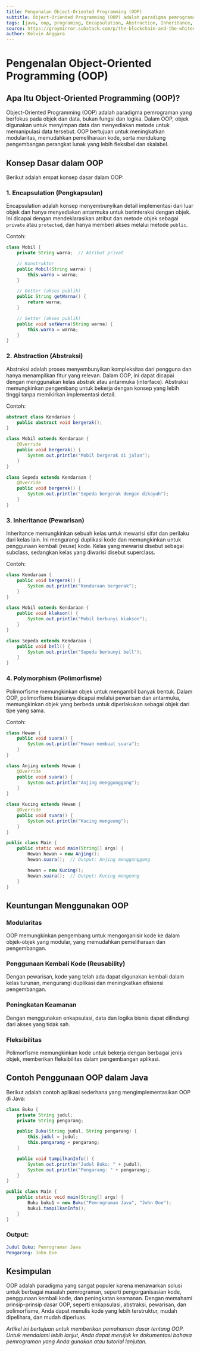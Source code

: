 ```yaml
---
title: Pengenalan Object-Oriented Programming (OOP)
subtitle: Object-Oriented Programming (OOP) adalah paradigma pemrograman yang berfokus pada objek dan data, bukan fungsi dan logika
tags: [java, oop, programing, Encapsulation, Abstraction, Inheritance, Polymorphism]
source: https://graymirror.substack.com/p/the-blockchain-and-the-whitechain
author: Kelvin Anggara
---
```


# Pengenalan Object-Oriented Programming (OOP)

## Apa Itu Object-Oriented Programming (OOP)?

Object-Oriented Programming (OOP) adalah paradigma pemrograman yang berfokus pada objek dan data, bukan fungsi dan logika. Dalam OOP, objek digunakan untuk menyimpan data dan menyediakan metode untuk memanipulasi data tersebut. OOP bertujuan untuk meningkatkan modularitas, memudahkan pemeliharaan kode, serta mendukung pengembangan perangkat lunak yang lebih fleksibel dan skalabel.

## Konsep Dasar dalam OOP

Berikut adalah empat konsep dasar dalam OOP:

### **1. Encapsulation (Pengkapsulan)**

Encapsulation adalah konsep menyembunyikan detail implementasi dari luar objek dan hanya menyediakan antarmuka untuk berinteraksi dengan objek. Ini dicapai dengan mendeklarasikan atribut dan metode objek sebagai `private` atau `protected`, dan hanya memberi akses melalui metode `public`.

Contoh:

```java
class Mobil {
    private String warna;  // Atribut privat

    // Konstruktor
    public Mobil(String warna) {
        this.warna = warna;
    }

    // Getter (akses publik)
    public String getWarna() {
        return warna;
    }

    // Setter (akses publik)
    public void setWarna(String warna) {
        this.warna = warna;
    }
}
```

### **2. Abstraction (Abstraksi)**

Abstraksi adalah proses menyembunyikan kompleksitas dari pengguna dan hanya menampilkan fitur yang relevan. Dalam OOP, ini dapat dicapai dengan menggunakan kelas abstrak atau antarmuka (interface). Abstraksi memungkinkan pengembang untuk bekerja dengan konsep yang lebih tinggi tanpa memikirkan implementasi detail.

Contoh:

```java
abstract class Kendaraan {
    public abstract void bergerak();
}

class Mobil extends Kendaraan {
    @Override
    public void bergerak() {
        System.out.println("Mobil bergerak di jalan");
    }
}

class Sepeda extends Kendaraan {
    @Override
    public void bergerak() {
        System.out.println("Sepeda bergerak dengan dikayuh");
    }
}

```

### **3. Inheritance (Pewarisan)**

Inheritance memungkinkan sebuah kelas untuk mewarisi sifat dan perilaku dari kelas lain. Ini mengurangi duplikasi kode dan memungkinkan untuk penggunaan kembali (reuse) kode. Kelas yang mewarisi disebut sebagai subclass, sedangkan kelas yang diwarisi disebut superclass.

Contoh:

```java
class Kendaraan {
    public void bergerak() {
        System.out.println("Kendaraan bergerak");
    }
}

class Mobil extends Kendaraan {
    public void klakson() {
        System.out.println("Mobil berbunyi klakson");
    }
}

class Sepeda extends Kendaraan {
    public void bell() {
        System.out.println("Sepeda berbunyi bell");
    }
}
```

### **4. Polymorphism (Polimorfisme)**

Polimorfisme memungkinkan objek untuk mengambil banyak bentuk. Dalam OOP, polimorfisme biasanya dicapai melalui pewarisan dan antarmuka, memungkinkan objek yang berbeda untuk diperlakukan sebagai objek dari tipe yang sama.

Contoh:

```java
class Hewan {
    public void suara() {
        System.out.println("Hewan membuat suara");
    }
}

class Anjing extends Hewan {
    @Override
    public void suara() {
        System.out.println("Anjing menggonggong");
    }
}

class Kucing extends Hewan {
    @Override
    public void suara() {
        System.out.println("Kucing mengeong");
    }
}

public class Main {
    public static void main(String[] args) {
        Hewan hewan = new Anjing();
        hewan.suara();  // Output: Anjing menggonggong

        hewan = new Kucing();
        hewan.suara();  // Output: Kucing mengeong
    }
}
```

## Keuntungan Menggunakan OOP

### Modularitas

OOP memungkinkan pengembang untuk mengorganisir kode ke dalam objek-objek yang modular, yang memudahkan pemeliharaan dan pengembangan.

### Penggunaan Kembali Kode (Reusability)

Dengan pewarisan, kode yang telah ada dapat digunakan kembali dalam kelas turunan, mengurangi duplikasi dan meningkatkan efisiensi pengembangan.

### Peningkatan Keamanan

Dengan menggunakan enkapsulasi, data dan logika bisnis dapat dilindungi dari akses yang tidak sah.

### Fleksibilitas

Polimorfisme memungkinkan kode untuk bekerja dengan berbagai jenis objek, memberikan fleksibilitas dalam pengembangan aplikasi.

## Contoh Penggunaan OOP dalam Java

Berikut adalah contoh aplikasi sederhana yang mengimplementasikan OOP di Java:

```java
class Buku {
    private String judul;
    private String pengarang;

    public Buku(String judul, String pengarang) {
        this.judul = judul;
        this.pengarang = pengarang;
    }

    public void tampilkanInfo() {
        System.out.println("Judul Buku: " + judul);
        System.out.println("Pengarang: " + pengarang);
    }
}

public class Main {
    public static void main(String[] args) {
        Buku buku1 = new Buku("Pemrograman Java", "John Doe");
        buku1.tampilkanInfo();
    }
}
```

### Output:

```yaml
Judul Buku: Pemrograman Java
Pengarang: John Doe
```

## Kesimpulan

OOP adalah paradigma yang sangat populer karena menawarkan solusi untuk berbagai masalah pemrograman, seperti pengorganisasian kode, penggunaan kembali kode, dan peningkatan keamanan. Dengan memahami prinsip-prinsip dasar OOP, seperti enkapsulasi, abstraksi, pewarisan, dan polimorfisme, Anda dapat menulis kode yang lebih terstruktur, mudah dipelihara, dan mudah diperluas.

_Artikel ini bertujuan untuk memberikan pemahaman dasar tentang OOP. Untuk mendalami lebih lanjut, Anda dapat merujuk ke dokumentasi bahasa pemrograman yang Anda gunakan atau tutorial lanjutan._
